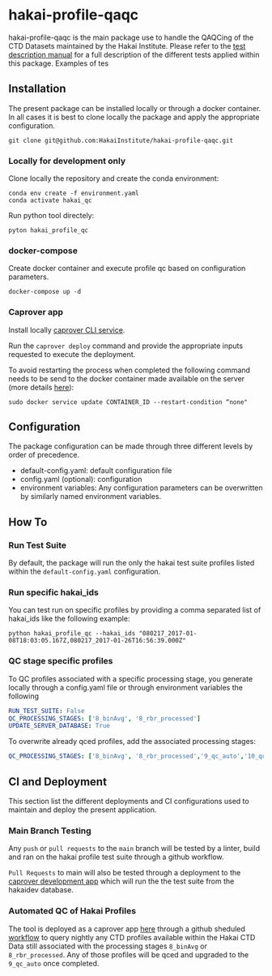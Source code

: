 # hakai-profile-qaqc

hakai-profile-qaqc is the main package use to handle the QAQCing of the CTD Datasets maintained by the Hakai Institute. Please refer to the [test description manual](tests_description.md) for a full description of the different tests applied within this package. Examples of tes

## Installation
The present package can be installed locally or through a docker container.
In all cases it is best to clone locally the package and apply the appropriate configuration.

```terminal 
git clone git@github.com:HakaiInstitute/hakai-profile-qaqc.git
```
### Locally for development only
Clone locally the repository and create the conda environment:

```terminal
conda env create -f environment.yaml
conda activate hakai_qc
```
Run python tool directely:

```terminal
pyton hakai_profile_qc
```



### docker-compose
Create docker container and execute profile qc based on configuration parameters.
```terminal
docker-compose up -d
```
### Caprover app
Install locally [caprover CLI service](https://caprover.com/docs/cli-commands.html).

Run the `caprover deploy` command and provide the appropriate inputs requested to execute the deployment.

To avoid restarting the process when completed the following command needs to be send to the docker container made available on the server (more details [here](https://blog.alexellis.io/containers-on-swarm/)):

```shell
sudo docker service update CONTAINER_ID --restart-condition “none"
```

## Configuration
The package configuration can be made through three different levels by order of precedence.

- default-config.yaml: default configuration file
- config.yaml (optional): configuration
- environment variables: Any configuration parameters can be overwritten by similarly named environment variables.


## How To
### Run Test Suite
By default, the package will run the only the hakai test suite profiles listed within the `default-config.yaml` configuration.

### Run specific hakai_ids
You can test run on specific profiles by providing a comma separated list of hakai_ids like the following example:
```
python hakai_profile_qc --hakai_ids "080217_2017-01-08T18:03:05.167Z,080217_2017-01-26T16:56:39.000Z"
```

### QC stage specific profiles
To QC profiles associated with a specific processing stage, you generate locally through a config.yaml file or through environment variables the following 
``` yaml
RUN_TEST_SUITE: False
QC_PROCESSING_STAGES: ['8_binAvg', '8_rbr_processed']
UPDATE_SERVER_DATABASE: True
```
To overwrite already qced profiles, add the associated processing stages:
```yaml
QC_PROCESSING_STAGES: ['8_binAvg', '8_rbr_processed','9_qc_auto','10_qc_pi']
```

## CI and Deployment
This section list the different deployments and CI configurations used to maintain and deploy the present application.
### Main Branch Testing 
Any `push` or `pull requests` to the `main` branch will be tested by a linter, build and ran on the hakai profile test suite through a github workflow.

`Pull Requests` to main will also be tested through a deployment to the [caprover development app](https://captain.server.hak4i.org/#/apps/details/hakai-profile-qc-test-suite-development) which will run the the test suite from the hakaidev database.

### Automated QC of Hakai Profiles
The tool is deployed as a caprover app [here](https://captain.server.hak4i.org/#/apps/details/hakai-profile-qc-production) through a github sheduled [workflow](.github/workflows/cron-job-qc-unqced-profiles-hecate.yml) to query nightly any CTD profiles available within the Hakai CTD Data still associated with the processing stages `8_binAvg` or `8_rbr_processed`. Any of those profiles will be qced and upgraded to the `9_qc_auto` once completed.